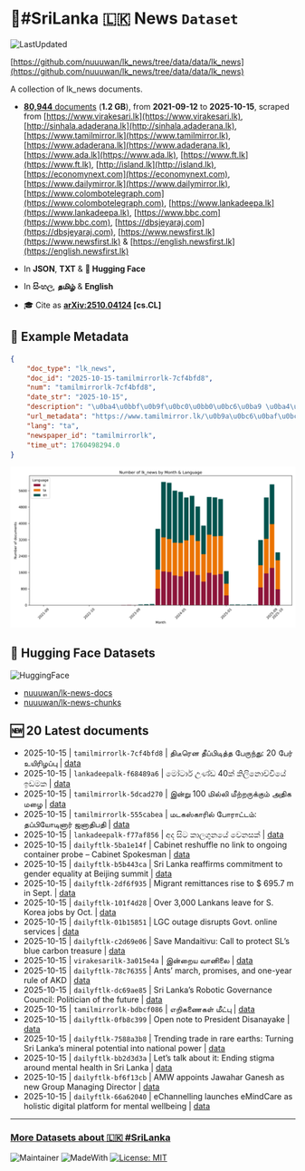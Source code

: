 # 📄#SriLanka 🇱🇰 News `Dataset`

![LastUpdated](https://img.shields.io/badge/last_updated-2025--10--15_09:00:53-green)

[https://github.com/nuuuwan/lk_news/tree/data/data/lk_news](https://github.com/nuuuwan/lk_news/tree/data/data/lk_news)

A collection of lk_news documents.

- [**80,944** documents](https://github.com/nuuuwan/lk_news/tree/data/data/lk_news) (**1.2 GB**), from **2021-09-12** to **2025-10-15**, scraped from [https://www.virakesari.lk](https://www.virakesari.lk), [http://sinhala.adaderana.lk](http://sinhala.adaderana.lk), [https://www.tamilmirror.lk](https://www.tamilmirror.lk), [https://www.adaderana.lk](https://www.adaderana.lk), [https://www.ada.lk](https://www.ada.lk), [https://www.ft.lk](https://www.ft.lk), [http://island.lk](http://island.lk), [https://economynext.com](https://economynext.com), [https://www.dailymirror.lk](https://www.dailymirror.lk), [https://www.colombotelegraph.com](https://www.colombotelegraph.com), [https://www.lankadeepa.lk](https://www.lankadeepa.lk), [https://www.bbc.com](https://www.bbc.com), [https://dbsjeyaraj.com](https://dbsjeyaraj.com), [https://www.newsfirst.lk](https://www.newsfirst.lk) & [https://english.newsfirst.lk](https://english.newsfirst.lk)

- In **JSON**, **TXT** & **🤗 Hugging Face**

- In **සිංහල**, **தமிழ்** & **English**

- 🎓 Cite as **[arXiv:2510.04124](https://arxiv.org/abs/2510.04124) [cs.CL]**

## 📝 Example Metadata

```json
{
    "doc_type": "lk_news",
    "doc_id": "2025-10-15-tamilmirrorlk-7cf4bfd8",
    "num": "tamilmirrorlk-7cf4bfd8",
    "date_str": "2025-10-15",
    "description": "\u0ba4\u0bbf\u0b9f\u0bc0\u0bb0\u0bc6\u0ba9 \u0ba4\u0bc0\u0baa\u0bcd\u200b\u0baa\u0bbf\u0b9f\u0bbf\u0ba4\u0bcd\u0ba4 \u0baa\u0bc7\u0bb0\u0bc1\u0ba8\u0bcd\u0ba4\u0bc1: 20 \u0baa\u0bc7\u0bb0\u0bcd \u0b89\u0baf\u0bbf\u0bb0\u0bbf\u0bb4\u0baa\u0bcd\u0baa\u0bc1",
    "url_metadata": "https://www.tamilmirror.lk/\u0b9a\u0bc6\u0baf\u0bcd\u0ba4\u0bbf\u0b95\u0bb3\u0bcd/\u0ba4\u0bbf\u0b9f\u0bc0\u0bb0\u0bc6\u0ba9-\u0ba4\u0bc0\u0baa\u0bcd-\u0baa\u0bbf\u0b9f\u0bbf\u0ba4\u0bcd\u0ba4-\u0baa\u0bc7\u0bb0\u0bc1\u0ba8\u0bcd\u0ba4\u0bc1-20-\u0baa\u0bc7\u0bb0\u0bcd-\u0b89\u0baf\u0bbf\u0bb0\u0bbf\u0bb4\u0baa\u0bcd\u0baa\u0bc1/175-366302",
    "lang": "ta",
    "newspaper_id": "tamilmirrorlk",
    "time_ut": 1760498294.0
}
```

![Chart](https://raw.githubusercontent.com/nuuuwan/lk_news/refs/heads/data/data/lk_news/docs_by_month_and_lang.png)

## 🤗 Hugging Face Datasets

![HuggingFace](https://img.shields.io/badge/-HuggingFace-FDEE21?style=for-the-badge&logo=HuggingFace)

- [nuuuwan/lk-news-docs](https://huggingface.co/datasets/nuuuwan/lk-news-docs)
- [nuuuwan/lk-news-chunks](https://huggingface.co/datasets/nuuuwan/lk-news-chunks)

## 🆕 20 Latest documents

- 2025-10-15 | `tamilmirrorlk-7cf4bfd8` | திடீரென தீப்​பிடித்த பேருந்து: 20 பேர் உயிரிழப்பு | [data](https://github.com/nuuuwan/lk_news/tree/data/data/lk_news/2020s/2025/2025-10-15-tamilmirrorlk-7cf4bfd8)
- 2025-10-15 | `lankadeepalk-f68489a6` | මෝටාර් උණ්ඩ 40ක් කිලිනොච්චියේ ඉඩමක | [data](https://github.com/nuuuwan/lk_news/tree/data/data/lk_news/2020s/2025/2025-10-15-lankadeepalk-f68489a6)
- 2025-10-15 | `tamilmirrorlk-5dcad270` | இன்று 100 மில்லி மீற்றருக்கும் அதிக மழை | [data](https://github.com/nuuuwan/lk_news/tree/data/data/lk_news/2020s/2025/2025-10-15-tamilmirrorlk-5dcad270)
- 2025-10-15 | `tamilmirrorlk-555cabea` | மடகஸ்காரில் போராட்டம்: தப்பியோடினார் ஜனாதிபதி | [data](https://github.com/nuuuwan/lk_news/tree/data/data/lk_news/2020s/2025/2025-10-15-tamilmirrorlk-555cabea)
- 2025-10-15 | `lankadeepalk-f77af856` | අද සිට කාලගුනයේ වෙනසක් | [data](https://github.com/nuuuwan/lk_news/tree/data/data/lk_news/2020s/2025/2025-10-15-lankadeepalk-f77af856)
- 2025-10-15 | `dailyftlk-5ba1e14f` | Cabinet reshuffle no link to ongoing container probe – Cabinet Spokesman | [data](https://github.com/nuuuwan/lk_news/tree/data/data/lk_news/2020s/2025/2025-10-15-dailyftlk-5ba1e14f)
- 2025-10-15 | `dailyftlk-b5b443ca` | Sri Lanka reaffirms commitment to gender equality at Beijing summit | [data](https://github.com/nuuuwan/lk_news/tree/data/data/lk_news/2020s/2025/2025-10-15-dailyftlk-b5b443ca)
- 2025-10-15 | `dailyftlk-2df6f935` | Migrant remittances rise to $ 695.7 m in Sept. | [data](https://github.com/nuuuwan/lk_news/tree/data/data/lk_news/2020s/2025/2025-10-15-dailyftlk-2df6f935)
- 2025-10-15 | `dailyftlk-101f4d28` | Over 3,000 Lankans leave for S. Korea jobs by Oct. | [data](https://github.com/nuuuwan/lk_news/tree/data/data/lk_news/2020s/2025/2025-10-15-dailyftlk-101f4d28)
- 2025-10-15 | `dailyftlk-01b15851` | LGC outage disrupts Govt. online services | [data](https://github.com/nuuuwan/lk_news/tree/data/data/lk_news/2020s/2025/2025-10-15-dailyftlk-01b15851)
- 2025-10-15 | `dailyftlk-c2d69e06` | Save Mandaitivu: Call to protect SL’s blue carbon treasure | [data](https://github.com/nuuuwan/lk_news/tree/data/data/lk_news/2020s/2025/2025-10-15-dailyftlk-c2d69e06)
- 2025-10-15 | `virakesarilk-3a015e4a` | இன்றைய வானிலை | [data](https://github.com/nuuuwan/lk_news/tree/data/data/lk_news/2020s/2025/2025-10-15-virakesarilk-3a015e4a)
- 2025-10-15 | `dailyftlk-78c76355` | Ants’ march, promises, and one-year rule of AKD | [data](https://github.com/nuuuwan/lk_news/tree/data/data/lk_news/2020s/2025/2025-10-15-dailyftlk-78c76355)
- 2025-10-15 | `dailyftlk-dc69ae85` | Sri Lanka’s Robotic Governance Council: Politician of the future | [data](https://github.com/nuuuwan/lk_news/tree/data/data/lk_news/2020s/2025/2025-10-15-dailyftlk-dc69ae85)
- 2025-10-15 | `tamilmirrorlk-bdbcf086` | எறிகணைகள் மீட்பு | [data](https://github.com/nuuuwan/lk_news/tree/data/data/lk_news/2020s/2025/2025-10-15-tamilmirrorlk-bdbcf086)
- 2025-10-15 | `dailyftlk-0fb8c399` | Open note to President Disanayake | [data](https://github.com/nuuuwan/lk_news/tree/data/data/lk_news/2020s/2025/2025-10-15-dailyftlk-0fb8c399)
- 2025-10-15 | `dailyftlk-7588a3b8` | Trending trade in rare earths:  Turning Sri Lanka’s mineral potential into national power | [data](https://github.com/nuuuwan/lk_news/tree/data/data/lk_news/2020s/2025/2025-10-15-dailyftlk-7588a3b8)
- 2025-10-15 | `dailyftlk-bb2d3d3a` | Let’s talk about it: Ending stigma around mental health in Sri Lanka | [data](https://github.com/nuuuwan/lk_news/tree/data/data/lk_news/2020s/2025/2025-10-15-dailyftlk-bb2d3d3a)
- 2025-10-15 | `dailyftlk-bf6f13cb` | AMW appoints Jawahar Ganesh as new Group Managing Director | [data](https://github.com/nuuuwan/lk_news/tree/data/data/lk_news/2020s/2025/2025-10-15-dailyftlk-bf6f13cb)
- 2025-10-15 | `dailyftlk-66a62040` | eChannelling launches eMindCare as holistic digital platform for mental wellbeing | [data](https://github.com/nuuuwan/lk_news/tree/data/data/lk_news/2020s/2025/2025-10-15-dailyftlk-66a62040)

---

### [More Datasets about 🇱🇰 #SriLanka](https://github.com/nuuuwan/lk_datasets)

![Maintainer](https://img.shields.io/badge/maintainer-nuuuwan-red)
![MadeWith](https://img.shields.io/badge/made_with-python-blue)
[![License: MIT](https://img.shields.io/badge/License-MIT-yellow.svg)](https://opensource.org/licenses/MIT)
